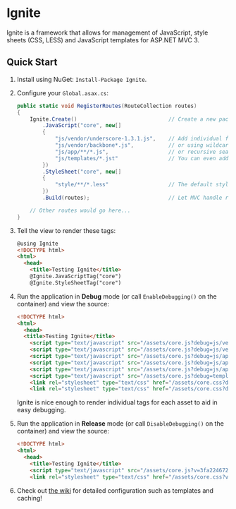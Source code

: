 Ignite
======

Ignite is a framework that allows for management of JavaScript, style sheets (CSS, LESS) and JavaScript 
templates for ASP.NET MVC 3.

Quick Start
-----------

1. Install using NuGet: `Install-Package Ignite`.
2. Configure your `Global.asax.cs`:

    ```csharp
    public static void RegisterRoutes(RouteCollection routes)
    {
        Ignite.Create()                             // Create a new package container.
            .JavaScript("core", new[]               
            { 
                "js/vendor/underscore-1.3.1.js",    // Add individual files
                "js/vendor/backbone*.js",           // or using wildcards
                "js/app/**/*.js",                   // or recursive search.
                "js/templates/*.jst"                // You can even add your templates!
            })
            .StyleSheet("core", new[]
            {
                "style/**/*.less"                   // The default stylesheet compressor uses DotLess.
            })
            .Build(routes);                         // Let MVC handle requests to these routes.

        // Other routes would go here...
    }
    ```

3. Tell the view to render these tags:

    ```html
    @using Ignite
    <!DOCTYPE html>
    <html>
      <head>
        <title>Testing Ignite</title>
        @Ignite.JavaScriptTag("core")
        @Ignite.StyleSheetTag("core")
    ```
4. Run the application in **Debug** mode (or call `EnableDebugging()` on the container) and view the source:

    ```html
    <!DOCTYPE html>
    <html>
      <head>
      <title>Testing Ignite</title>
        <script type="text/javascript" src="/assets/core.js?debug=js/vendor/underscore-1.3.1.js"></script>
        <script type="text/javascript" src="/assets/core.js?debug=js/vendor/backbone-0.9.1.js"></script>
        <script type="text/javascript" src="/assets/core.js?debug=js/app/1.js"></script>
        <script type="text/javascript" src="/assets/core.js?debug=js/app/2.js"></script>
        <script type="text/javascript" src="/assets/core.js?debug=js/app/3.js"></script>
        <script type="text/javascript" src="/assets/core.js?debug=templates/f1e24613-dc84-4653-bb02-244702e86c17.js"></script>
        <link rel="stylesheet" type="text/css" href="/assets/core.css?debug=style/lib.less" />
        <link rel="stylesheet" type="text/css" href="/assets/core.css?debug=style/test.less" />
    ```

    Ignite is nice enough to render individual tags for each asset to aid in easy debugging.
    
5. Run the application in **Release** mode (or call `DisableDebugging()` on the container) and view the source:

    ```html
    <!DOCTYPE html>
    <html>
      <head>
        <title>Testing Ignite</title>
        <script type="text/javascript" src="/assets/core.js?v=3fa224672904"></script>
        <link rel="stylesheet" type="text/css" href="/assets/core.css?v=9b6e23712485" />
    ```

6. Check out [the wiki](https://github.com/TheCloudlessSky/Ignite/wiki) for detailed configuration such as templates and caching!